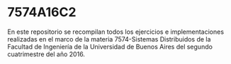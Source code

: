 # 7574A16C2

En este repositorio se recompilan todos los ejercicios e implementaciones realizadas en el marco de la materia 7574-Sistemas Distribuidos de la Facultad de Ingeniería de la Universidad de Buenos Aires del segundo cuatrimestre del año 2016.